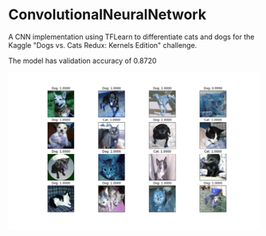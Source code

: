 # ConvolutionalNeuralNetwork
A CNN implementation using TFLearn to differentiate cats and dogs for the Kaggle "Dogs vs. Cats Redux: Kernels Edition" challenge.

The model has validation accuracy of 0.8720

![](prediction.png)
